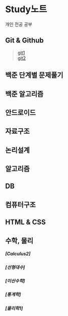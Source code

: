 # Study노트
  개인 전공 공부

## Git & Github
> [git1](./git/git1.md)  
> [git2](./git/git2.md)  

## 백준 단계별 문제풀기

## 백준 알고리즘

## 안드로이드

## 자료구조

## 논리설계

## 알고리즘

## DB

## 컴퓨터구조

## HTML & CSS

## 수학, 물리
##### [Calculus2]
##### [선형대수]
##### [이산수학]
##### [통계학]
##### [물리학1]
